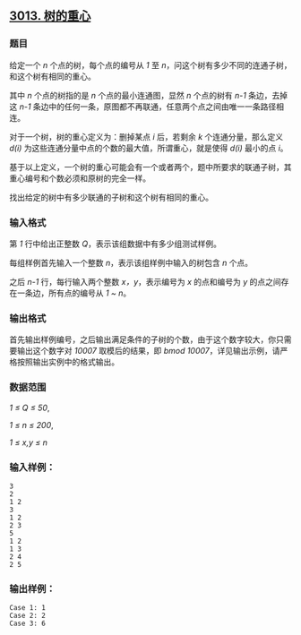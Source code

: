 ## [3013. 树的重心](https://www.acwing.com/problem/content/3016/)

### 题目

给定一个 *n* 个点的树，每个点的编号从 *1* 至 *n*，问这个树有多少不同的连通子树，和这个树有相同的重心。

其中 *n* 个点的树指的是 *n* 个点的最小连通图，显然 *n* 个点的树有 *n-1* 条边，去掉这 *n-1* 条边中的任何一条，原图都不再联通，任意两个点之间由唯一一条路径相连。

对于一个树，树的重心定义为：删掉某点 *i* 后，若剩余 *k* 个连通分量，那么定义 *d(i)* 为这些连通分量中点的个数的最大值，所谓重心，就是使得 *d(i)* 最小的点 *i*。

基于以上定义，一个树的重心可能会有一个或者两个，题中所要求的联通子树，其重心编号和个数必须和原树的完全一样。

找出给定的树中有多少联通的子树和这个树有相同的重心。

### 输入格式

第 *1* 行中给出正整数 *Q*，表示该组数据中有多少组测试样例。

每组样例首先输入一个整数 *n*，表示该组样例中输入的树包含 *n* 个点。

之后 *n-1* 行，每行输入两个整数 *x，y*，表示编号为 *x* 的点和编号为 *y* 的点之间存在一条边，所有点的编号从 *1 ~ n*。

### 输出格式

首先输出样例编号，之后输出满足条件的子树的个数，由于这个数字较大，你只需要输出这个数字对 *10007* 取模后的结果，即 *bmod 10007*，详见输出示例，请严格按照输出实例中的格式输出。

### 数据范围

*1 ≤ Q ≤ 50*,

*1 ≤ n ≤ 200*,

*1 ≤ x,y ≤ n*

### 输入样例：

```
3
2
1 2
3
1 2
2 3
5
1 2
1 3
2 4
2 5
```

### 输出样例：

```
Case 1: 1
Case 2: 2
Case 3: 6
```
